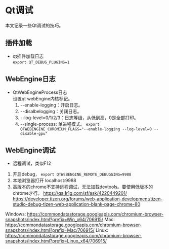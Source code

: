 # Qt调试

本文记录一些Qt调试的技巧。

## 插件加载
* qt插件加载日志  
`export QT_DEBUG_PLUGINS=1`

## WebEngine日志
* QtWebEngineProcess日志  
  设置qt webEngine内核标记。
  1. --enable-logging：开启日志。
  2. --disalbelogging：关闭日志。
  3. --log-level=0/1/2/3：日志等级，从低到高，0是全部打印。
  4. --single-process: 单进程模式。
 `export QTWEBENGINE_CHROMIUM_FLAGS="--enable-logging --log-level=0 --disable-gpu"`
 
 ## WebEngine调试
 * 远程调试，类似F12  
  1. 开启debug， `export QTWEBENGINE_REMOTE_DEBUGGING=9988`
  2. 本地浏览器打开 localhost:9988
  3. 高版本的chrome不支持远程调试，无法加载devtools。要使用低版本的chrome才行。
  https://qa.1r1g.com/sf/ask/4220449201/
  https://developer.tizen.org/forums/web-application-development/tizen-studio-debug-tizen-web-application-blank-page-chrome-80

Windows: https://commondatastorage.googleapis.com/chromium-browser-snapshots/index.html?prefix=Win_x64/706915/
Mac: https://commondatastorage.googleapis.com/chromium-browser-snapshots/index.html?prefix=Mac/706915/
Linux: https://commondatastorage.googleapis.com/chromium-browser-snapshots/index.html?prefix=Linux_x64/706915/